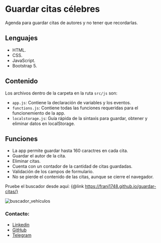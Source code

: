 # Guardar citas célebres

Agenda para guardar citas de autores y no tener que recordarlas. 

## Lenguajes

* HTML.
* CSS.
* JavaScript.
* Bootstrap 5.

## Contenido 

Los archivos dentro de la carpeta en la ruta `src/js` son: 

* `app.js`: Contiene la declaración de variables y los eventos. 
* `functions.js`: Contiene todas las funciones requeridas para el funcionemiento de la app.
* `localstorage.js`: Guía rápida de la sintaxis para guardar, obtener y eliminar datos en localStorage. 

## Funciones

* La app permite guardar hasta 160 caractres en cada cita.
* Guardar el autor de la cita. 
* Eliminar citas. 
* Cuenta con un contador de la cantidad de citas guardadas. 
* Validación de los campos de formulario. 
* No se pierde el contenido de las citas, aunque se cierre el navegador.  

Pruebe el buscador desde aquí: {@link https://franj1748.github.io/guardar-citas/}

![buscador_vehículos](https://accesoweb.online/images/guardar_citas/guardar_citas.png)

### Contacto: 

* [Linkedin]
* [GitHub]
* [Telegram]











[Linkedin]:https://www.linkedin.com/in/francisco-elis-24506b209
[GitHub]:https://github.com/franj1748
[Telegram]:https://t.me/franciscoj1748

